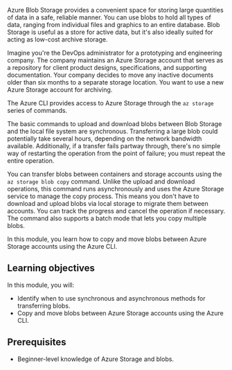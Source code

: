 Azure Blob Storage provides a convenient space for storing large quantities of data in a safe, reliable manner. You can use blobs to hold all types of data, ranging from individual files and graphics to an entire database. Blob Storage is useful as a store for active data, but it's also ideally suited for acting as low-cost archive storage.

Imagine you're the DevOps administrator for a prototyping and engineering company. The company maintains an Azure Storage account that serves as a repository for client product designs, specifications, and supporting documentation. Your company decides to move any inactive documents older than six months to a separate storage location. You want to use a new Azure Storage account for archiving.

The Azure CLI provides access to Azure Storage through the `az storage` series of commands.

The basic commands to upload and download blobs between Blob Storage and the local file system are synchronous. Transferring a large blob could potentially take several hours, depending on the network bandwidth available. Additionally, if a transfer fails partway through, there's no simple way of restarting the operation from the point of failure; you must repeat the entire operation.

You can transfer blobs between containers and storage accounts using the `az storage blob copy` command. Unlike the upload and download operations, this command runs asynchronously and uses the Azure Storage service to manage the copy process. This means you don't have to download and upload blobs via local storage to migrate them between accounts. You can track the progress and cancel the operation if necessary. The command also supports a batch mode that lets you copy multiple blobs.

In this module, you learn how to copy and move blobs between Azure Storage accounts using the Azure CLI.

## Learning objectives

In this module, you will:

- Identify when to use synchronous and asynchronous methods for transferring blobs.
- Copy and move blobs between Azure Storage accounts using the Azure CLI.

## Prerequisites

- Beginner-level knowledge of Azure Storage and blobs.